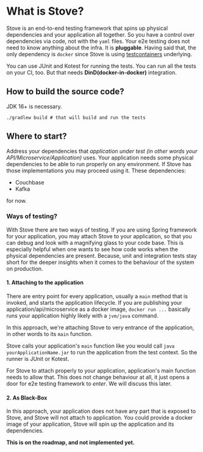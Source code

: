 # What is Stove?

Stove is an end-to-end testing framework that spins up physical dependencies and your application all together. So you have a control over
dependencies via code, not with the `yaml` files. Your e2e testing does not need to know anything about the infra. It is **pluggable**.
Having said that, the only dependency is `docker` since Stove is using [testcontainers](https://github.com/testcontainers/testcontainers-java) underlying.

You can use JUnit and Kotest for running the tests. You can run all the tests on your CI, too. But that needs **DinD(docker-in-docker)** integration.


## How to build the source code?

JDK 16+ is necessary.

```shell
./gradlew build # that will build and run the tests
```

## Where to start?

Address your dependencies that _application under test (in other words your API/Microservice/Application)_  uses. Your application needs some physical dependencies
to be able to run properly on any environment. If Stove has those implementations you may proceed using it. These dependencies:

- Couchbase
- Kafka

for now.

### Ways of testing?

With Stove there are two ways of testing. If you are using Spring framework for your application, you may attach Stove
to your application, so that you can debug and look with a magnifying glass to your code base. This is especially helpful
when one wants to see how code works when the physical dependencies are present. Because, unit and integration tests stay short
for the deeper insights when it comes to the behaviour of the system on production.

#### 1. Attaching to the application

There are entry point for every application, usually a `main` method that is invoked, and starts the application lifecycle.
If you are publishing your application/api/microservice as a docker image, `docker run ...` basically runs your application
highly likely with a `jvm/java` command.

In this approach, we're attaching Stove to very entrance of the application, in other words to its `main` function.

Stove calls your application's `main` function like you would call `java yourApplicationName.jar` to run the application from the test context.
So the runner is JUnit or Kotest.

For Stove to attach properly to your application, application's main function needs to allow that. This does not change
behaviour at all, it just opens a door for e2e testing framework to _enter_. We will discuss this later.

#### 2. As Black-Box

In this approach, your application does not have any part that is exposed to Stove, and Stove will not attach to application.
You could provide a docker image of your application, Stove will spin up the application and its dependencies.

**This is on the roadmap, and not implemented yet.**
